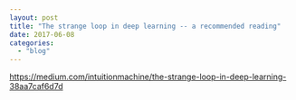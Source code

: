 ```yaml
---
layout: post
title: "The strange loop in deep learning -- a recommended reading"
date: 2017-06-08
categories: 
  - "blog"
---
```


https://medium.com/intuitionmachine/the-strange-loop-in-deep-learning-38aa7caf6d7d

